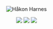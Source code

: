 <div align="center">
   <img src="https://github.com/HakonHarnes/HakonHarnes/assets/89907156/eda12edd-0756-4bb0-bd50-879fd7a5fc42" alt="Håkon Harnes">

[![](https://img.shields.io/badge/-linkedin-blue?style=for-the-badge&logo=linkedin)](https://www.linkedin.com/in/hakon-harnes/)
[![](https://img.shields.io/badge/-website-38BDF8?style=for-the-badge&logo=hypothesis&logoColor=white)](https://harnes.co/)
[![](https://img.shields.io/badge/-email-orange?style=for-the-badge&logo=maildotru&logoColor=white)](mailto:hakon@harnes.co)

</div>
